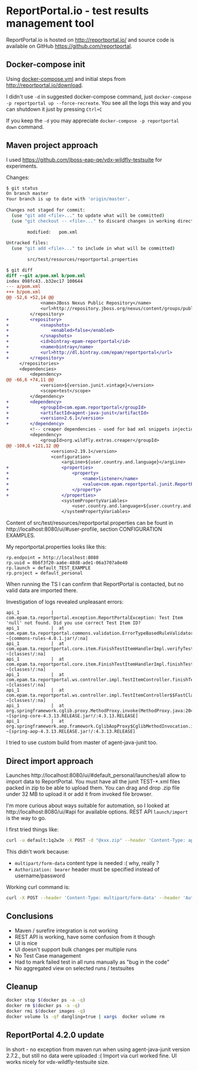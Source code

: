 # ReportPortal.io - test results management tool

ReportPortal.io is hosted on http://reportportal.io/ and source code is available on GitHub https://github.com/reportportal.

## Docker-compose init
Using [docker-compose.yml](docker-compose.yml) and initial steps from http://reportportal.io/download.

I didn't use `-d` in suggested docker-compose command, just `docker-compose -p reportportal up --force-recreate`.
You see all the logs this way and you can shutdown it just by pressing `Ctrl+C`

If you keep the `-d` you may appreciate `docker-compose -p reportportal down` command.

## Maven project approach
I used https://github.com/jboss-eap-qe/vdx-wildfly-testsuite for experiments.

Changes:
```bash
$ git status
On branch master
Your branch is up to date with 'origin/master'.
 
Changes not staged for commit:
  (use "git add <file>..." to update what will be committed)
  (use "git checkout -- <file>..." to discard changes in working directory)
 
        modified:   pom.xml
 
Untracked files:
  (use "git add <file>..." to include in what will be committed)
 
        src/test/resources/reportportal.properties
```

```diff
$ git diff
diff --git a/pom.xml b/pom.xml
index 098fc43..b32ec17 100644
--- a/pom.xml
+++ b/pom.xml
@@ -52,6 +52,14 @@
             <name>JBoss Nexus Public Repository</name>
             <url>http://repository.jboss.org/nexus/content/groups/public/</url>
         </repository>
+        <repository>
+            <snapshots>
+                <enabled>false</enabled>
+            </snapshots>
+            <id>bintray-epam-reportportal</id>
+            <name>bintray</name>
+            <url>http://dl.bintray.com/epam/reportportal</url>
+        </repository>
     </repositories>
     <dependencies>
         <dependency>
@@ -66,6 +74,11 @@
             <version>${version.junit.vintage}</version>
             <scope>test</scope>
         </dependency>
+        <dependency>
+            <groupId>com.epam.reportportal</groupId>
+            <artifactId>agent-java-junit</artifactId>
+            <version>2.6.1</version>
+        </dependency>
         <!-- creaper dependencies - used for bad xml snippets injection to xml configuration of WF10 server -->
         <dependency>
             <groupId>org.wildfly.extras.creaper</groupId>
@@ -108,6 +121,12 @@
                 <version>2.19.1</version>
                 <configuration>
                     <argLine>${user.country.and.language}</argLine>
+                    <properties>
+                        <property>
+                            <name>listener</name>
+                            <value>com.epam.reportportal.junit.ReportPortalListener</value>
+                        </property>
+                    </properties>
                     <systemPropertyVariables>
                         <user.country.and.language>${user.country.and.language}</user.country.and.language>
                     </systemPropertyVariables>
```

Content of src/test/resources/reportportal.properties can be fount in http://localhost:8080/ui/#user-profile, section CONFIGURATION EXAMPLES.

My reportportal.properties looks like this:
```
rp.endpoint = http://localhost:8080
rp.uuid = 0b6f3f20-aa6e-48d8-ade1-06a3707a8e40
rp.launch = default_TEST_EXAMPLE
rp.project = default_personal
```
When running the TS I can confirm that ReportPortal is contacted, but no valid data are imported there.

Investigation of logs revealed unpleasant errors:
```
api_1            | com.epam.ta.reportportal.exception.ReportPortalException: Test Item 'null' not found. Did you use correct Test Item ID?
api_1            | 	at com.epam.ta.reportportal.commons.validation.ErrorTypeBasedRuleValidator.verify(ErrorTypeBasedRuleValidator.java:37) ~[commons-rules-4.0.1.jar!/:na]
api_1            | 	at com.epam.ta.reportportal.core.item.FinishTestItemHandlerImpl.verifyTestItem(FinishTestItemHandlerImpl.java:177) ~[classes!/:na]
api_1            | 	at com.epam.ta.reportportal.core.item.FinishTestItemHandlerImpl.finishTestItem(FinishTestItemHandlerImpl.java:114) ~[classes!/:na]
api_1            | 	at com.epam.ta.reportportal.ws.controller.impl.TestItemController.finishTestItem(TestItemController.java:120) ~[classes!/:na]
api_1            | 	at com.epam.ta.reportportal.ws.controller.impl.TestItemController$$FastClassBySpringCGLIB$$611b338.invoke(<generated>) ~[classes!/:na]
api_1            | 	at org.springframework.cglib.proxy.MethodProxy.invoke(MethodProxy.java:204) ~[spring-core-4.3.13.RELEASE.jar!/:4.3.13.RELEASE]
api_1            | 	at org.springframework.aop.framework.CglibAopProxy$CglibMethodInvocation.invokeJoinpoint(CglibAopProxy.java:738) ~[spring-aop-4.3.13.RELEASE.jar!/:4.3.13.RELEASE]
```

I tried to use custom build from master of agent-java-junit too.

## Direct import approach
Launches http://localhost:8080/ui/#default_personal/launches/all allow to import data to ReportPortal.
You must have all the junit TEST-*.xml files packed in zip to be able to upload them.
You can drag and drop .zip file under 32 MB to upload it or add it from invoked file browser.

I'm more curious about ways suitable for automation, so I looked at http://localhost:8080/ui/#api for available options.
REST API `launch/import` is the way to go.

I first tried things like:
```bash
curl -u default:1q2w3e -X POST -d "@xxx.zip" --header 'Content-Type: application/zip' --header 'Accept: application/json' 'http://localhost:8080/api/v1/default_personal/launch/import'
```

This didn't work because:
 - `multipart/form-data` content type is needed :( why, really ?
 - `Authorization: bearer` header must be specified instead of username/password

Working curl command is:
```bash
curl -X POST --header 'Content-Type: multipart/form-data' --header 'Authorization: bearer 0b6f3f20-aa6e-48d8-ade1-06a3707a8e40' -F file=@xxx.zip 'http://localhost:8080/api/v1/default_personal/launch/import'
 ```

## Conclusions
 - Maven / surefire integration is not working
 - REST API is working, have some confusion from it though
 - UI is nice
 - UI doesn't support bulk changes per multiple runs
 - No Test Case management
 - Had to mark failed test in all runs manually as "bug in the code"
 - No aggregated view on selected runs / testsuites

## Cleanup
```bash
docker stop $(docker ps -a -q)
docker rm $(docker ps -a -q)
docker rmi $(docker images -q)
docker volume ls -qf dangling=true | xargs  docker volume rm
```

## ReportPortal 4.2.0 update
In short - no exception from maven run when using agent-java-junit version 2.7.2., but still no data were uploaded :( Import via curl worked fine. UI works nicely for vdx-wildfly-testsuite size.